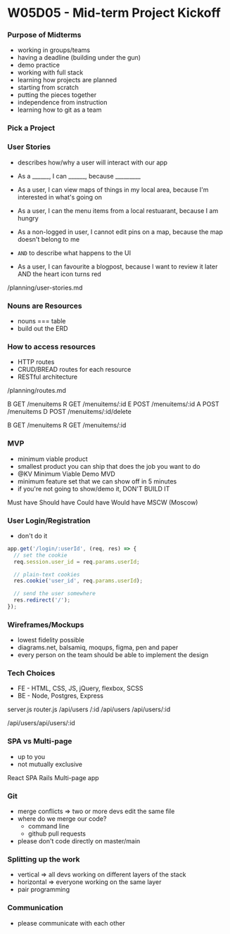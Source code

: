 # W05D05 - Mid-term Project Kickoff

### Purpose of Midterms
* working in groups/teams
* having a deadline (building under the gun)
* demo practice
* working with full stack
* learning how projects are planned
* starting from scratch
* putting the pieces together
* independence from instruction
* learning how to git as a team

### Pick a Project

### User Stories
* describes how/why a user will interact with our app
* As a ______, I can ______, because _________

* As a user, I can view maps of things in my local area, because I'm interested in what's going on

* As a user, I can the menu items from a local restuarant, because I am hungry

* As a non-logged in user, I cannot edit pins on a map, because the map doesn't belong to me

* `AND` to describe what happens to the UI

* As a user, I can favourite a blogpost, because I want to review it later AND the heart icon turns red

/planning/user-stories.md

### Nouns are Resources
* nouns === table
* build out the ERD

### How to access resources
* HTTP routes
* CRUD/BREAD routes for each resource
* RESTful architecture

/planning/routes.md

B GET   /menuitems
R GET   /menuitems/:id
E POST  /menuitems/:id
A POST  /menuitems
D POST  /menuitems/:id/delete

B GET         /menuitems
R GET         /menuitems/:id
<!-- E PUT/PATCH   /menuitems/:id -->
<!-- A POST        /menuitems -->
<!-- D DELETE      /menuitems/:id -->

### MVP
* minimum viable product
* smallest product you can ship that does the job you want to do
* @KV Minimum Viable Demo MVD
* minimum feature set that we can show off in 5 minutes
* if you're not going to show/demo it, DON'T BUILD IT

Must have
Should have
Could have
Would have
MSCW (Moscow)

### User Login/Registration
* don't do it

```js
app.get('/login/:userId', (req, res) => {
  // set the cookie
  req.session.user_id = req.params.userId;

  // plain-text cookies
  res.cookie('user_id', req.params.userId);

  // send the user somewhere
  res.redirect('/');
});
```

### Wireframes/Mockups
* lowest fidelity possible
* diagrams.net, balsamiq, moqups, figma, pen and paper
* every person on the team should be able to implement the design

### Tech Choices
* FE - HTML, CSS, JS, jQuery, flexbox, SCSS
* BE - Node, Postgres, Express

server.js       router.js
/api/users      /:id
/api/users      /api/users/:id

/api/users/api/users/:id

### SPA vs Multi-page
* up to you
* not mutually exclusive

React SPA
Rails Multi-page app

### Git
* merge conflicts => two or more devs edit the same file
* where do we merge our code?
  * command line
  * github pull requests
* please don't code directly on master/main

### Splitting up the work
* vertical => all devs working on different layers of the stack
* horizontal => everyone working on the same layer
* pair programming

### Communication
* please communicate with each other






